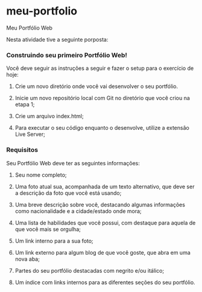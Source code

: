 # meu-portfolio
Meu Portfólio Web

Nesta atividade tive a seguinte porposta: 

### Construindo seu primeiro Portfólio Web!

Você deve seguir as instruções a seguir e fazer o setup para o exercício de hoje:

1. Crie um novo diretório onde você vai desenvolver o seu portfólio.

2. Inicie um novo repositório local com Git no diretório que você criou na etapa 1;

3. Crie um arquivo index.html;

4. Para executar o seu código enquanto o desenvolve, utilize a extensão Live Server;

### Requisitos

Seu Portfólio Web deve ter as seguintes informações:

1. Seu nome completo;

2. Uma foto atual sua, acompanhada de um texto alternativo, que deve ser a descrição da foto que você está usando;

3. Uma breve descrição sobre você, destacando algumas informações como nacionalidade e a cidade/estado onde mora;

4. Uma lista de habilidades que você possui, com destaque para aquela de que você mais se orgulha;

5. Um link interno para a sua foto;

6. Um link externo para algum blog de que você goste, que abra em uma nova aba;

7. Partes do seu portfólio destacadas com negrito e/ou itálico;

8. Um índice com links internos para as diferentes seções do seu portfólio.
